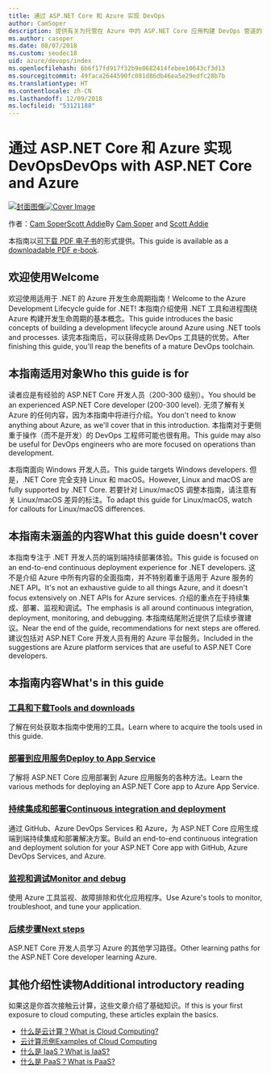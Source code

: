 ```yaml
---
title: 通过 ASP.NET Core 和 Azure 实现 DevOps
author: CamSoper
description: 提供有关为托管在 Azure 中的 ASP.NET Core 应用构建 DevOps 管道的端到端指导的指南。
ms.author: casoper
ms.date: 08/07/2018
ms.custom: seodec18
uid: azure/devops/index
ms.openlocfilehash: 6b6f17fd917f32b9e0682414febee10643cf3d13
ms.sourcegitcommit: 49faca2644590fc081d86db46ea5e29edfc28b7b
ms.translationtype: HT
ms.contentlocale: zh-CN
ms.lasthandoff: 12/09/2018
ms.locfileid: "53121188"
---
```

# <a name="devops-with-aspnet-core-and-azure"></a><span data-ttu-id="af522-103">通过 ASP.NET Core 和 Azure 实现 DevOps</span><span class="sxs-lookup"><span data-stu-id="af522-103">DevOps with ASP.NET Core and Azure</span></span>

<span data-ttu-id="af522-104">[![封面图像](./media/cover-large.png)](https://aka.ms/devopsbook)</span><span class="sxs-lookup"><span data-stu-id="af522-104">[![Cover Image](./media/cover-large.png)](https://aka.ms/devopsbook)</span></span>

<span data-ttu-id="af522-105">作者：[Cam Soper](https://twitter.com/camsoper)[Scott Addie](https://twitter.com/scottaddie)</span><span class="sxs-lookup"><span data-stu-id="af522-105">By [Cam Soper](https://twitter.com/camsoper) and [Scott Addie](https://twitter.com/scottaddie)</span></span>

<span data-ttu-id="af522-106">本指南以[可下载 PDF 电子书](https://aka.ms/devopsbook)的形式提供。</span><span class="sxs-lookup"><span data-stu-id="af522-106">This guide is available as a [downloadable PDF e-book](https://aka.ms/devopsbook).</span></span>

## <a name="welcome"></a><span data-ttu-id="af522-107">欢迎使用</span><span class="sxs-lookup"><span data-stu-id="af522-107">Welcome</span></span> 

<span data-ttu-id="af522-108">欢迎使用适用于 .NET 的 Azure 开发生命周期指南！</span><span class="sxs-lookup"><span data-stu-id="af522-108">Welcome to the Azure Development Lifecycle guide for .NET!</span></span> <span data-ttu-id="af522-109">本指南介绍使用 .NET 工具和进程围绕 Azure 构建开发生命周期的基本概念。</span><span class="sxs-lookup"><span data-stu-id="af522-109">This guide introduces the basic concepts of building a development lifecycle around Azure using .NET tools and processes.</span></span> <span data-ttu-id="af522-110">读完本指南后，可以获得成熟 DevOps 工具链的优势。</span><span class="sxs-lookup"><span data-stu-id="af522-110">After finishing this guide, you'll reap the benefits of a mature DevOps toolchain.</span></span>

## <a name="who-this-guide-is-for"></a><span data-ttu-id="af522-111">本指南适用对象</span><span class="sxs-lookup"><span data-stu-id="af522-111">Who this guide is for</span></span>

<span data-ttu-id="af522-112">读者应是有经验的 ASP.NET Core 开发人员（200-300 级别）。</span><span class="sxs-lookup"><span data-stu-id="af522-112">You should be an experienced ASP.NET Core developer (200-300 level).</span></span> <span data-ttu-id="af522-113">无须了解有关 Azure 的任何内容，因为本指南中将进行介绍。</span><span class="sxs-lookup"><span data-stu-id="af522-113">You don't need to know anything about Azure, as we'll cover that in this introduction.</span></span> <span data-ttu-id="af522-114">本指南对于更侧重于操作（而不是开发）的 DevOps 工程师可能也很有用。</span><span class="sxs-lookup"><span data-stu-id="af522-114">This guide may also be useful for DevOps engineers who are more focused on operations than development.</span></span>

<span data-ttu-id="af522-115">本指南面向 Windows 开发人员。</span><span class="sxs-lookup"><span data-stu-id="af522-115">This guide targets Windows developers.</span></span> <span data-ttu-id="af522-116">但是，.NET Core 完全支持 Linux 和 macOS。</span><span class="sxs-lookup"><span data-stu-id="af522-116">However, Linux and macOS are fully supported by .NET Core.</span></span> <span data-ttu-id="af522-117">若要针对 Linux/macOS 调整本指南，请注意有关 Linux/macOS 差异的标注。</span><span class="sxs-lookup"><span data-stu-id="af522-117">To adapt this guide for Linux/macOS, watch for callouts for Linux/macOS differences.</span></span>

## <a name="what-this-guide-doesnt-cover"></a><span data-ttu-id="af522-118">本指南未涵盖的内容</span><span class="sxs-lookup"><span data-stu-id="af522-118">What this guide doesn't cover</span></span>

<span data-ttu-id="af522-119">本指南专注于 .NET 开发人员的端到端持续部署体验。</span><span class="sxs-lookup"><span data-stu-id="af522-119">This guide is focused on an end-to-end continuous deployment experience for .NET developers.</span></span> <span data-ttu-id="af522-120">这不是介绍 Azure 中所有内容的全面指南，并不特别着重于适用于 Azure 服务的 .NET API。</span><span class="sxs-lookup"><span data-stu-id="af522-120">It's not an exhaustive guide to all things Azure, and it doesn't focus extensively on .NET APIs for Azure services.</span></span> <span data-ttu-id="af522-121">介绍的重点在于持续集成、部署、监视和调试。</span><span class="sxs-lookup"><span data-stu-id="af522-121">The emphasis is all around continuous integration, deployment, monitoring, and debugging.</span></span> <span data-ttu-id="af522-122">本指南结尾附近提供了后续步骤建议。</span><span class="sxs-lookup"><span data-stu-id="af522-122">Near the end of the guide, recommendations for next steps are offered.</span></span> <span data-ttu-id="af522-123">建议包括对 ASP.NET Core 开发人员有用的 Azure 平台服务。</span><span class="sxs-lookup"><span data-stu-id="af522-123">Included in the suggestions are Azure platform services that are useful to ASP.NET Core developers.</span></span>

## <a name="whats-in-this-guide"></a><span data-ttu-id="af522-124">本指南内容</span><span class="sxs-lookup"><span data-stu-id="af522-124">What's in this guide</span></span>

### <a name="tools-and-downloadsxrefazuredevopstools-and-downloads"></a>[<span data-ttu-id="af522-125">工具和下载</span><span class="sxs-lookup"><span data-stu-id="af522-125">Tools and downloads</span></span>](xref:azure/devops/tools-and-downloads)

<span data-ttu-id="af522-126">了解在何处获取本指南中使用的工具。</span><span class="sxs-lookup"><span data-stu-id="af522-126">Learn where to acquire the tools used in this guide.</span></span>

### <a name="deploy-to-app-servicexrefazuredevopsdeploy-to-app-service"></a>[<span data-ttu-id="af522-127">部署到应用服务</span><span class="sxs-lookup"><span data-stu-id="af522-127">Deploy to App Service</span></span>](xref:azure/devops/deploy-to-app-service)

<span data-ttu-id="af522-128">了解将 ASP.NET Core 应用部署到 Azure 应用服务的各种方法。</span><span class="sxs-lookup"><span data-stu-id="af522-128">Learn the various methods for deploying an ASP.NET Core app to Azure App Service.</span></span>

### <a name="continuous-integration-and-deploymentxrefazuredevopscicd"></a>[<span data-ttu-id="af522-129">持续集成和部署</span><span class="sxs-lookup"><span data-stu-id="af522-129">Continuous integration and deployment</span></span>](xref:azure/devops/cicd)

<span data-ttu-id="af522-130">通过 GitHub、Azure DevOps Services 和 Azure，为 ASP.NET Core 应用生成端到端持续集成和部署解决方案。</span><span class="sxs-lookup"><span data-stu-id="af522-130">Build an end-to-end continuous integration and deployment solution for your ASP.NET Core app with GitHub, Azure DevOps Services, and Azure.</span></span>

### <a name="monitor-and-debugxrefazuredevopsmonitor"></a>[<span data-ttu-id="af522-131">监视和调试</span><span class="sxs-lookup"><span data-stu-id="af522-131">Monitor and debug</span></span>](xref:azure/devops/monitor)

<span data-ttu-id="af522-132">使用 Azure 工具监视、故障排除和优化应用程序。</span><span class="sxs-lookup"><span data-stu-id="af522-132">Use Azure's tools to monitor, troubleshoot, and tune your application.</span></span>

### <a name="next-stepsxrefazuredevopsnext-steps"></a>[<span data-ttu-id="af522-133">后续步骤</span><span class="sxs-lookup"><span data-stu-id="af522-133">Next steps</span></span>](xref:azure/devops/next-steps)

<span data-ttu-id="af522-134">ASP.NET Core 开发人员学习 Azure 的其他学习路径。</span><span class="sxs-lookup"><span data-stu-id="af522-134">Other learning paths for the ASP.NET Core developer learning Azure.</span></span>

## <a name="additional-introductory-reading"></a><span data-ttu-id="af522-135">其他介绍性读物</span><span class="sxs-lookup"><span data-stu-id="af522-135">Additional introductory reading</span></span>

<span data-ttu-id="af522-136">如果这是你首次接触云计算，这些文章介绍了基础知识。</span><span class="sxs-lookup"><span data-stu-id="af522-136">If this is your first exposure to cloud computing, these articles explain the basics.</span></span>

* [<span data-ttu-id="af522-137">什么是云计算？</span><span class="sxs-lookup"><span data-stu-id="af522-137">What is Cloud Computing?</span></span>](https://azure.microsoft.com/overview/what-is-cloud-computing/)
* [<span data-ttu-id="af522-138">云计算示例</span><span class="sxs-lookup"><span data-stu-id="af522-138">Examples of Cloud Computing</span></span>](https://azure.microsoft.com/overview/examples-of-cloud-computing/)
* [<span data-ttu-id="af522-139">什么是 IaaS？</span><span class="sxs-lookup"><span data-stu-id="af522-139">What is IaaS?</span></span>](https://azure.microsoft.com/overview/what-is-iaas/)
* [<span data-ttu-id="af522-140">什么是 PaaS？</span><span class="sxs-lookup"><span data-stu-id="af522-140">What is PaaS?</span></span>](https://azure.microsoft.com/overview/what-is-paas/)

